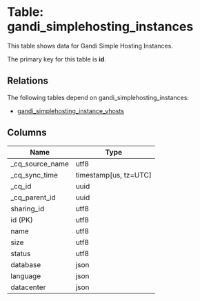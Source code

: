 # Table: gandi_simplehosting_instances

This table shows data for Gandi Simple Hosting Instances.

The primary key for this table is **id**.

## Relations

The following tables depend on gandi_simplehosting_instances:
  - [gandi_simplehosting_instance_vhosts](gandi_simplehosting_instance_vhosts)

## Columns

| Name          | Type          |
| ------------- | ------------- |
|_cq_source_name|utf8|
|_cq_sync_time|timestamp[us, tz=UTC]|
|_cq_id|uuid|
|_cq_parent_id|uuid|
|sharing_id|utf8|
|id (PK)|utf8|
|name|utf8|
|size|utf8|
|status|utf8|
|database|json|
|language|json|
|datacenter|json|